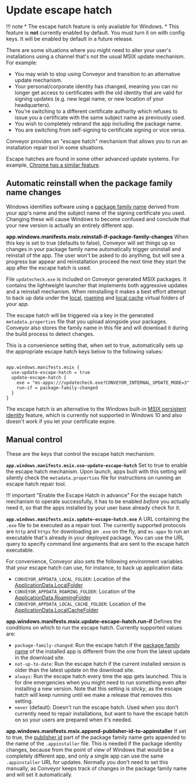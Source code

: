 # Update escape hatch

!!! note
    * The escape hatch feature is only available for Windows.
    * This feature is **not** currently enabled by default. You must turn it on with config keys. It will be enabled by default in a future release.

There are some situations where you might need to alter your user's installations using a channel that's not the usual MSIX update mechanism.
For example:

* You may wish to stop using Conveyor and transition to an alternative update mechanism. 
* Your personal/corporate identity has changed, meaning you can no longer get access to certificates with the old identity that are valid 
  for signing updates (e.g. new legal name, or new location of your headquarters).
* You're switching to a different certificate authority which refuses to issue you a certificate with the same subject name as previously used. 
* You wish to completely rebrand the app including the package name. 
* You are switching from self-signing to certificate signing or vice versa.

Conveyor provides an "escape hatch" mechanism that allows you to run an installation repair tool in some situations.

Escape hatches are found in some other advanced update systems. For example, [Chrome has a similar feature](https://chromium.googlesource.com/chromium/src/+/HEAD/chrome/elevation_service/README.md).

## Automatic reinstall when the package family name changes

Windows identifies software using a [package family name](https://learn.microsoft.com/en-us/windows/apps/desktop/modernize/package-identity-overview#package-family-name) 
derived from your app's name and the subject name of the signing certificate you used. Changing these will cause Windows to become confused
and conclude that your new version is actually an entirely different app.

**app.windows.manifests.msix.reinstall-if-package-family-changes** When this key is set to true (defaults to false), Conveyor will set things
up so changes in your package family name automatically trigger uninstall and reinstall of the app. The user won't be asked to do anything,
but will see a progress bar appear and reinstallation proceed the next time they start the app after the escape hatch is used.

File `updatecheck.exe` is included on Conveyor generated MSIX packages. It contains the lightweight launcher that implements both aggressive
updates and a reinstall mechanism. When reinstalling it makes a best effort attempt to back up data under the 
[local](https://learn.microsoft.com/en-us/uwp/api/windows.storage.applicationdata.localfolder?view=winrt-22621), 
[roaming](https://learn.microsoft.com/en-us/uwp/api/windows.storage.applicationdata.roamingfolder?view=winrt-22621) and 
[local cache](https://learn.microsoft.com/en-us/uwp/api/windows.storage.applicationdata.localcachefolder?view=winrt-22621) virtual folders 
of your app.

The escape hatch will be triggered via a key in the generated `metadata.properties` file that you upload alongside your packages. Conveyor
also stores the family name in this file and will download it during the build process to detect changes.

This is a convenience setting that, when set to true, automatically sets up the appropriate escape hatch keys below to the following values:

```hocon

app.windows.manifests.msix {
  use-update-escape-hatch = true
  update-escape-hatch {
    exe = "ms-appx:///updatecheck.exe?CONVEYOR_INTERNAL_UPDATE_MODE=3"
    run-if = package-family-changed
  }
}
```

The escape hatch is an alternative to the Windows built-in [MSIX persistent
identity](https://learn.microsoft.com/en-us/windows/msix/package/persistent-identity) feature, which is currently not supported in Windows
10 and also doesn't work if you let your certificate expire.

## Manual control

These are the keys that control the escape hatch mechanism:

**`app.windows.manifests.msix.use-update-escape-hatch`** Set to true to enable the escape hatch mechanism. Upon launch, apps built with this setting will silently check the `metadata.properties` file for instructions
on running an escape hatch repair tool.

!!! important "Enable the Escape Hatch in advance"
    For the escape hatch mechanism to operate successfully, it has to be enabled *before* you actually need it, so that the apps installed by your user base already check for it.

**`app.windows.manifests.msix.update-escape-hatch.exe`** A URL containing the `.exe` file to be executed as a repair tool. The currently supported protocols are `http` and `https` for downloading an `.exe` on the fly,
and `ms-appx` to run an executable that's already in your deployed package. You can use the URL query to specify command line arguments that are sent to the escape hatch executable.

For convenience, Conveyor also sets the following environment variables that your escape hatch can use, for instance, to back up application data:

* `CONVEYOR_APPDATA_LOCAL_FOLDER`: Location of the [ApplicationData.LocalFolder](https://learn.microsoft.com/en-us/uwp/api/windows.storage.applicationdata.localfolder?view=winrt-22621)
* `CONVEYOR_APPDATA_ROAMING_FOLDER`: Location of the [ApplicationData.RoamingFolder](https://learn.microsoft.com/en-us/uwp/api/windows.storage.applicationdata.roamingfolder?view=winrt-22621)
* `CONVEYOR_APPDATA_LOCAL_CACHE_FOLDER`: Location of the [ApplicationData.LocalCacheFolder](https://learn.microsoft.com/en-us/uwp/api/windows.storage.applicationdata.localcachefolder?view=winrt-22621)

**app.windows.manifests.msix.update-escape-hatch.run-if** Defines the conditions on which to run the escape hatch. Currently supported values are:

* `package-family-changed`: Run the escape hatch if the [package family name](https://learn.microsoft.com/en-us/windows/apps/desktop/modernize/package-identity-overview#package-family-name) of the installed app is different from the one from the latest update in the download site.
* `not-up-to-date`: Run the escape hatch if the current installed version is older than the latest update on the download site.
* `always`: Run the escape hatch every time the app gets launched. This is for dire emergencies when you might need to run something even after installing a new version. Note that this setting is *sticky*, as the escape hatch will keep running until we make a release that removes this setting.
* `never` (default): Doesn't run the escape hatch. Used when you don't currently need to repair installations, but want to have the escape hatch on so your users are prepared when it's needed.

**app.windows.manifests.msix.append-publisher-id-to-appinstaller** If set to true, the [publisher id](https://learn.microsoft.com/en-us/windows/apps/desktop/modernize/package-identity-overview#publisher-id) part of the package family name gets appended to the name of the `.appinstaller` file.
This is needed if the package identity changes, because from the point of view of Windows that would be a completely different app, and only a single app can use the same `.appinstaller` URL for updates.
Normally you don't need to set this manually, as Conveyor keeps track of changes in the package family name and will set it automatically.
